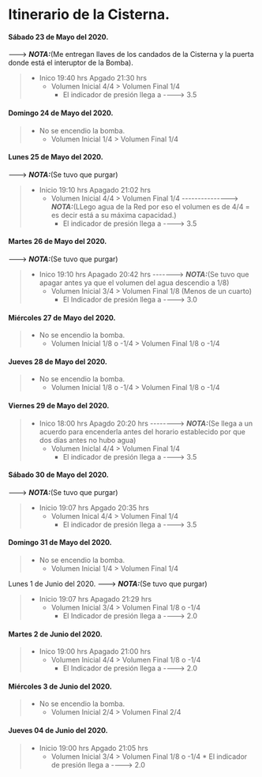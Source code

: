 # 					Itinerario de la Cisterna.

#### Sábado 23 de Mayo del 2020.
 ---> ***NOTA:***(Me entregan llaves de los candados de la Cisterna y la puerta donde está el interuptor de la Bomba).
>	* Inico 19:40 hrs Apgado 21:30 hrs
> 		* Volumen Inicial 4/4 > Volumen Final 1/4
> 			* El indicador de presión llega a ----> 3.5

#### Domingo 24 de Mayo del 2020.
>	* No se encendio la bomba.
>		* Volumen Inicial 1/4 > Volumen Final 1/4

#### Lunes 25 de Mayo del 2020.
 ---> ***NOTA:***(Se tuvo que purgar) 
>	* Inicio 19:10 hrs Apagado 21:02 hrs
>		* Volumen Inicial 4/4 > Volumen Final 1/4 
 ---------------> ***NOTA:***(LLego agua de la Red por eso el volumen es de 4/4 = es decir está a su máxima capacidad.)
>			* El indicador de presión llega a ----> 3.5

#### Martes 26 de Mayo del 2020.
 ---> ***NOTA:***(Se tuvo que purgar)
>	* Inico 19:10 hrs Apagado 20:42 hrs
 -------> ***NOTA:***(Se tuvo que apagar antes ya que el volumen del agua descendio a 1/8)
>		* Volumen Inicial 3/4 > Volumen Final 1/8 (Menos de un cuarto)
>			* El Indicador de presión llega a ----> 3.0

#### Miércoles 27 de Mayo del 2020.
>	+ No se encendio la bomba.
>		* Volumen Inicial 1/8 o -1/4 > Volumen Final 1/8 o -1/4 

#### Jueves 28 de Mayo del 2020.
>	* No se encendio la bomba.
>		* Volumen Inicial 1/8 o -1/4 > Volumen Final 1/8 o -1/4

#### Viernes 29 de Mayo del 2020.
>	* Inico 18:00 hrs Apagdo 20:20 hrs
--------> ***NOTA:***(Se llega a un acuerdo para encenderla antes del horario establecido por que dos días antes no hubo agua)
>		* Volumen Iniclal 4/4 > Volumen Final 1/4
>			* El indicador de presión llega a ----> 3.5

#### Sábado 30 de Mayo del 2020.
 ---> ***NOTA:***(Se tuvo que purgar)
>	* Inicio 19:07 hrs Apgado 20:35 hrs
>		* Volumen Inical 4/4 > Volumen Final 1/4
>			* El indicador de presión llega a ----> 3.5

#### Domingo 31 de Mayo del 2020.
>	* No se encendio la bomba. 
>		* Volumen Inicial 1/4 > Volumen Final 1/4

Lunes 1 de Junio del 2020.
 ---> ***NOTA:***(Se tuvo que purgar)
>	* Inicio 19:07 hrs Apagado 21:29 hrs
>		* Volumen Inicial 3/4 > Volumen Final 1/8 o -1/4
>			* El Indicador de presión llega a ----> 2.0

#### Martes 2 de Junio del 2020.
>	* Inico 19:00 hrs Apagado 21:00 hrs
>		* Volumen Inicial 4/4 > Volumen Final 1/8 o -1/4
>			* El Indicador de presión llega a ----> 2.0

#### Miércoles 3 de Junio del 2020.
>	* No se encendio la bomba.
>		* Volumen Inicial 2/4 > Volumen Final 2/4

#### Jueves 04 de Junio del 2020.
>	* Inicio 19:00 hrs Apgado 21:05 hrs
>		* Volumen Inicial 3/4 > Volumen Final 1/8 o -1/4
			* El indicador de presión llega a ----> 2.0
